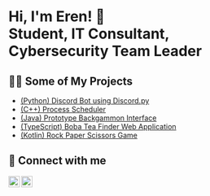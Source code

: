 <h1>Hi, I'm Eren! 👋 
<br/><a>Student</a>, <a">IT Consultant</a>, <a>Cybersecurity Team Leader</a></h1>

<h2>👨‍💻 Some of My Projects</h2>

  - [(Python) Discord Bot using Discord.py](https://github.com/EKahyaoglu/discord-rngbot)
  - [(C++) Process Scheduler](https://github.com/EKahyaoglu/ProcessScheduler)
  - [(Java) Prototype Backgammon Interface](https://github.com/EKahyaoglu/protoype-backgammon)
  - [(TypeScript) Boba Tea Finder Web Application](https://github.com/EKahyaoglu/Bobadise)
  - [(Kotlin) Rock Paper Scissors Game](https://github.com/EKahyaoglu/Rock-Paper-Scissors)

<h2> 👥 Connect with me</h2>

[<img align="left" alt="Eren Kahyaoglu | LinkedIn" width="22px" src="https://cdn.jsdelivr.net/npm/simple-icons@v3/icons/linkedin.svg" />][linkedin]
[<img align="left" alt="Eren Kahyaoglu | Mail" width="22px" src="https://cdn-icons-png.flaticon.com/128/3178/3178158.png" />][mail]


[mail]: mailto:erenfkahyaoglu@hotmail.com
[linkedin]: https://www.linkedin.com/in/eren-kahyaoglu
